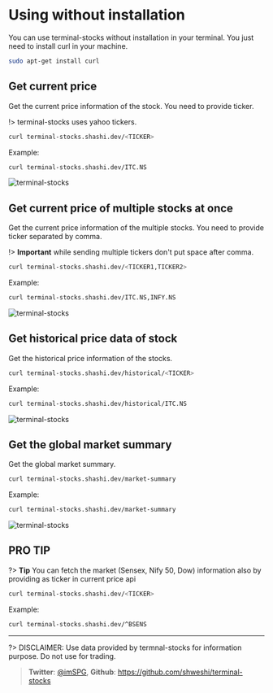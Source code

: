 # Using without installation

You can use terminal-stocks without installation in your terminal.
You just need to install curl in your machine.

```sh
sudo apt-get install curl
```

## Get current price
Get the current price information of the stock. You need to provide ticker.

!> terminal-stocks uses yahoo tickers.


```sh
curl terminal-stocks.shashi.dev/<TICKER>
``` 

Example:
```sh
curl terminal-stocks.shashi.dev/ITC.NS
```

<img alt="terminal-stocks" src="https://raw.githubusercontent.com/shweshi/terminal-stocks/main/screenshots/Screenshot_Current.png" />

## Get current price of multiple stocks at once
Get the current price information of the multiple stocks. You need to provide ticker separated by comma.

!> **Important** while sending multiple tickers don't put space after comma.

```sh
curl terminal-stocks.shashi.dev/<TICKER1,TICKER2>
```

Example:
```sh
curl terminal-stocks.shashi.dev/ITC.NS,INFY.NS
```
<img alt="terminal-stocks" src="https://raw.githubusercontent.com/shweshi/terminal-stocks/main/screenshots/Screenshot_MultipleStocks.png" />

## Get historical price data of stock
Get the historical price information of the stocks.

```sh
curl terminal-stocks.shashi.dev/historical/<TICKER>
```

Example:
```sh
curl terminal-stocks.shashi.dev/historical/ITC.NS
```
<img alt="terminal-stocks" src="https://raw.githubusercontent.com/shweshi/terminal-stocks/main/screenshots/Screenshot_Historical.png" />

## Get the global market summary
Get the global market summary.

```sh
curl terminal-stocks.shashi.dev/market-summary
```

Example:
```sh
curl terminal-stocks.shashi.dev/market-summary
```
<img alt="terminal-stocks" src="https://raw.githubusercontent.com/shweshi/terminal-stocks/main/screenshots/Screenshot_Market.png" />

## PRO TIP

?> **Tip** You can fetch the market (Sensex, Nify 50, Dow) information also by providing as ticker in current price api

 ```sh
curl terminal-stocks.shashi.dev/<TICKER>
```

Example:
```sh
curl terminal-stocks.shashi.dev/^BSENS
```

---

?> DISCLAIMER: Use data provided by termnal-stocks for information purpose. Do not use for trading.
> **Twitter**: [@imSPG](https://twitter.com/imSPG), **Github**: https://github.com/shweshi/terminal-stocks
